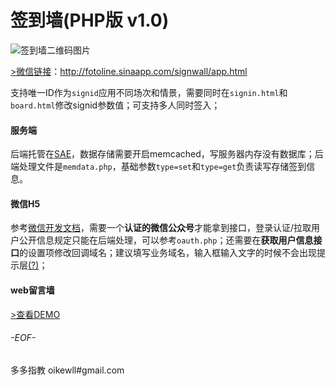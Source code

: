 # 签到墙(PHP版 v1.0)

![签到墙二维码图片](http://fotoline.sinaapp.com/signwall/board/style/images/qrcode.png)

[>微信链接](http://fotoline.sinaapp.com/signwall/app.html)：http://fotoline.sinaapp.com/signwall/app.html

支持唯一ID作为`signid`应用不同场次和情景，需要同时在`signin.html`和`board.html`修改signid参数值；可支持多人同时签入；

#### 服务端

后端托管在[SAE](http://www.sinacloud.com/sae.html)，数据存储需要开启memcached，写服务器内存没有数据库；后端处理文件是`memdata.php`，基础参数`type=set`和`type=get`负责读写存储签到信息。

#### 微信H5

参考[微信开发文档](http://mp.weixin.qq.com/wiki/17/c0f37d5704f0b64713d5d2c37b468d75.html)，需要一个**认证的微信公众号**才能拿到接口，登录认证/拉取用户公开信息规定只能在后端处理，可以参考`oauth.php`；还需要在**获取用户信息接口**的设置项修改回调域名；建议填写业务域名，输入框输入文字的时候不会出现提示层[(?)](https://res.wx.qq.com/mpres/htmledition/images/pic/setting/trusted_domain218877.jpg)；


#### web留言墙

[>查看DEMO](http://fotoline.sinaapp.com/signwall/board.html)


###### -EOF-
多多指教 oikewll#gmail.com